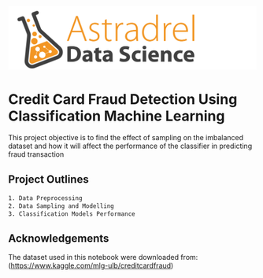 ![Logo](https://github.com/astradrel/astradrel/blob/main/Astradrel%20Data%20Science-01.png)
# Credit Card Fraud Detection Using Classification Machine Learning

This project objective is to find the effect of sampling on the imbalanced dataset and how it will affect the performance of the classifier in predicting fraud transaction


## Project Outlines

    1. Data Preprocessing
    2. Data Sampling and Modelling
    3. Classification Models Performance

## Acknowledgements

The dataset used in this notebook were downloaded from:
(https://www.kaggle.com/mlg-ulb/creditcardfraud)
  
